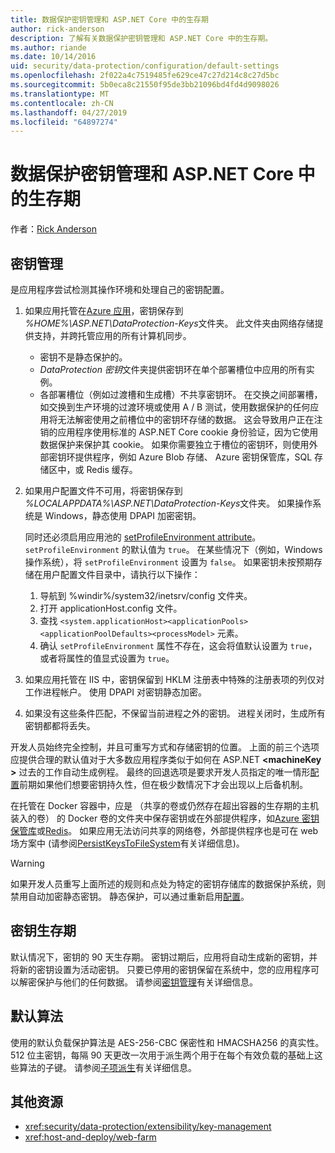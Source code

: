 ```yaml
---
title: 数据保护密钥管理和 ASP.NET Core 中的生存期
author: rick-anderson
description: 了解有关数据保护密钥管理和 ASP.NET Core 中的生存期。
ms.author: riande
ms.date: 10/14/2016
uid: security/data-protection/configuration/default-settings
ms.openlocfilehash: 2f022a4c7519485fe629ce47c27d214c8c27d5bc
ms.sourcegitcommit: 5b0eca8c21550f95de3bb21096bd4fd4d9098026
ms.translationtype: MT
ms.contentlocale: zh-CN
ms.lasthandoff: 04/27/2019
ms.locfileid: "64897274"
---
```

# <a name="data-protection-key-management-and-lifetime-in-aspnet-core"></a>数据保护密钥管理和 ASP.NET Core 中的生存期

作者：[Rick Anderson](https://twitter.com/RickAndMSFT)

## <a name="key-management"></a>密钥管理

是应用程序尝试检测其操作环境和处理自己的密钥配置。

1. 如果应用托管在[Azure 应用](https://azure.microsoft.com/services/app-service/)，密钥保存到 *%HOME%\ASP.NET\DataProtection-Keys*文件夹。 此文件夹由网络存储提供支持，并跨托管应用的所有计算机同步。
   * 密钥不是静态保护的。
   * *DataProtection 密钥*文件夹提供密钥环在单个部署槽位中应用的所有实例。
   * 各部署槽位（例如过渡槽和生成槽）不共享密钥环。 在交换之间部署槽，如交换到生产环境的过渡环境或使用 A / B 测试，使用数据保护的任何应用将无法解密使用之前槽位中的密钥环存储的数据。 这会导致用户正在注销的应用程序使用标准的 ASP.NET Core cookie 身份验证，因为它使用数据保护来保护其 cookie。 如果你需要独立于槽位的密钥环，则使用外部密钥环提供程序，例如 Azure Blob 存储、 Azure 密钥保管库，SQL 存储区中，或 Redis 缓存。

1. 如果用户配置文件不可用，将密钥保存到 *%LOCALAPPDATA%\ASP.NET\DataProtection-Keys*文件夹。 如果操作系统是 Windows，静态使用 DPAPI 加密密钥。

   同时还必须启用应用池的 [setProfileEnvironment attribute](/iis/configuration/system.applicationhost/applicationpools/add/processmodel#configuration)。 `setProfileEnvironment` 的默认值为 `true`。 在某些情况下（例如，Windows 操作系统），将 `setProfileEnvironment` 设置为 `false`。 如果密钥未按预期存储在用户配置文件目录中，请执行以下操作：

   1. 导航到 %windir%/system32/inetsrv/config 文件夹。
   1. 打开 applicationHost.config 文件。
   1. 查找 `<system.applicationHost><applicationPools><applicationPoolDefaults><processModel>` 元素。
   1. 确认 `setProfileEnvironment` 属性不存在，这会将值默认设置为 `true`，或者将属性的值显式设置为 `true`。

1. 如果应用托管在 IIS 中，密钥保留到 HKLM 注册表中特殊的注册表项的列仅对工作进程帐户。 使用 DPAPI 对密钥静态加密。

1. 如果没有这些条件匹配，不保留当前进程之外的密钥。 进程关闭时，生成所有密钥都都将丢失。

开发人员始终完全控制，并且可重写方式和存储密钥的位置。 上面的前三个选项应提供合理的默认值对于大多数应用程序类似于如何在 ASP.NET  **\<machineKey >** 过去的工作自动生成例程。 最终的回退选项是要求开发人员指定的唯一情形[配置](xref:security/data-protection/configuration/overview)前期如果他们想要密钥持久性，但在极少数情况下才会出现以上后备机制。

在托管在 Docker 容器中，应是 （共享的卷或仍然存在超出容器的生存期的主机装入的卷） 的 Docker 卷的文件夹中保存密钥或在外部提供程序，如[Azure 密钥保管库](https://azure.microsoft.com/services/key-vault/)或[Redis](https://redis.io/)。 如果应用无法访问共享的网络卷，外部提供程序也是可在 web 场方案中 (请参阅[PersistKeysToFileSystem](xref:security/data-protection/configuration/overview#persistkeystofilesystem)有关详细信息)。

> [!WARNING]
> 如果开发人员重写上面所述的规则和点处为特定的密钥存储库的数据保护系统，则禁用自动加密静态密钥。 静态保护，可以通过重新启用[配置](xref:security/data-protection/configuration/overview)。

## <a name="key-lifetime"></a>密钥生存期

默认情况下，密钥的 90 天生存期。 密钥过期后，应用将自动生成新的密钥，并将新的密钥设置为活动密钥。 只要已停用的密钥保留在系统中，您的应用程序可以解密保护与他们的任何数据。 请参阅[密钥管理](xref:security/data-protection/implementation/key-management#key-expiration-and-rolling)有关详细信息。

## <a name="default-algorithms"></a>默认算法

使用的默认负载保护算法是 AES-256-CBC 保密性和 HMACSHA256 的真实性。 512 位主密钥，每隔 90 天更改一次用于派生两个用于在每个有效负载的基础上这些算法的子键。 请参阅[子项派生](xref:security/data-protection/implementation/subkeyderivation#additional-authenticated-data-and-subkey-derivation)有关详细信息。

## <a name="additional-resources"></a>其他资源

* <xref:security/data-protection/extensibility/key-management>
* <xref:host-and-deploy/web-farm>
